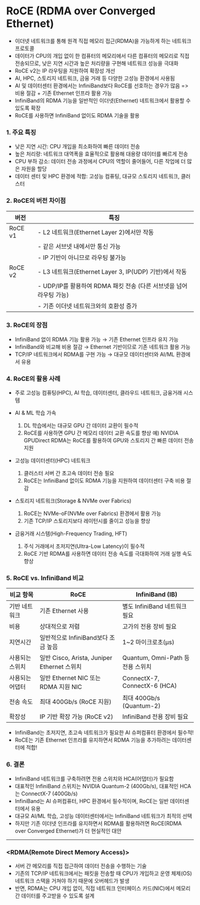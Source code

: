 # RoCE (RDMA over Converged Ethernet) #

  * 이더넷 네트워크를 통해 원격 직접 메모리 접근(RDMA)을 가능하게 하는 네트워크 프로토콜
  * 데이터가 CPU의 개입 없이 한 컴퓨터의 메모리에서 다른 컴퓨터의 메모리로 직접 전송되므로, 낮은 지연 시간과 높은 처리량을 구현해 네트워크 성능을 극대화
  * RoCE v2는 IP 라우팅을 지원하여 확장성 개선
  * AI, HPC, 스토리지 네트워크, 금융 거래 등 다양한 고성능 환경에서 사용됨
  * AI 및 데이터센터 환경에서는 InfiniBand보다 RoCE를 선호하는 경우가 많음 => 비용 절감 + 기존 Ethernet 인프라 활용 가능
  * InfiniBand의 RDMA 기능을 일반적인 이더넷(Ethernet) 네트워크에서 활용할 수 있도록 확장
  * RoCE를 사용하면 InfiniBand 없이도 RDMA 기술을 활용

### 1. 주요 특징 ###

  * 낮은 지연 시간: CPU 개입을 최소화하여 빠른 데이터 전송
  * 높은 처리량: 네트워크 대역폭을 효율적으로 활용해 대용량 데이터를 빠르게 전송
  * CPU 부하 감소: 데이터 전송 과정에서 CPU의 역할이 줄어들어, 다른 작업에 더 많은 자원을 할당
  * 데이터 센터 및 HPC 환경에 적합: 고성능 컴퓨팅, 대규모 스토리지 네트워크, 클러스터

### 2. RoCE의 버전 차이점 ###

| 버전 | 특징 |
|---------|--------------------------------------------|
| RoCE v1 | - L2 네트워크(Ethernet Layer 2)에서만 작동 |
|         | - 같은 서브넷 내에서만 통신 가능           |
|         | - IP 기반이 아니므로 라우팅 불가능         |
| RoCE v2 | - L3 네트워크(Ethernet Layer 3, IP(UDP) 기반)에서 작동 |
|         | - UDP/IP를 활용하여 RDMA 패킷 전송 (다른 서브넷을 넘어 라우팅 가능) |
|         | - 기존 이더넷 네트워크와의 호환성 증가     |

### 3. RoCE의 장점 ###

  * InfiniBand 없이 RDMA 기능 활용 가능 → 기존 Ethernet 인프라 유지 가능
  * InfiniBand와 비교해 비용 절감 → Ethernet 기반이므로 기존 네트워크 활용 가능
  * TCP/IP 네트워크에서 RDMA를 구현 가능 → 대규모 데이터센터와 AI/ML 환경에서 유용

### 4. RoCE의 활용 사례 ###

  * 주로 고성능 컴퓨팅(HPC), AI 학습, 데이터센터, 클라우드 네트워크, 금융거래 시스템
  * AI & ML 학습 가속
    1) DL 학습에서는 대규모 GPU 간 데이터 교환이 필수적
    2) RoCE를 사용하면 GPU 간 메모리 데이터 교환 속도를 향상
       예) NVIDIA GPUDirect RDMA는 RoCE를 활용하여 GPU와 스토리지 간 빠른 데이터 전송 지원

  * 고성능 데이터센터(HPC) 네트워크
    1) 클러스터 서버 간 초고속 데이터 전송 필요
    2) RoCE는 InfiniBand 없이도 RDMA 기능을 지원하여 데이터센터 구축 비용 절감

  * 스토리지 네트워크(Storage & NVMe over Fabrics)
    1) RoCE는 NVMe-oF(NVMe over Fabrics) 환경에서 활용 가능
    2) 기존 TCP/IP 스토리지보다 레이턴시를 줄이고 성능을 향상

  * 금융거래 시스템(High-Frequency Trading, HFT)
    1) 주식 거래에서 초저지연(Ultra-Low Latency)이 필수적
    2) RoCE 기반 RDMA를 사용하면 데이터 전송 속도를 극대화하여 거래 실행 속도 향상

### 5. RoCE vs. InfiniBand 비교 ###

| 비교 항목 | RoCE | InfiniBand (IB) |
|-----------|-------|-----------------|
| 기반 네트워크 | 기존 Ethernet 사용 | 별도 InfiniBand 네트워크 필요 |
| 비용          | 상대적으로 저렴    | 고가의 전용 장비 필요         |
| 지연시간      | 일반적으로 InfiniBand보다 조금 높음 | 1~2 마이크로초(μs)  |
| 사용되는 스위치 | 일반 Cisco, Arista, Juniper Ethernet 스위치 | Quantum, Omni-Path 등 전용 스위치 |
| 사용되는 어댑터 | 일반 Ethernet NIC 또는 RDMA 지원 NIC | ConnectX-7, ConnectX-6 (HCA) |
| 전송 속도     | 최대 400Gb/s (RoCE 지원) | 최대 400Gb/s (Quantum-2) |
| 확장성        | IP 기반 확장 가능 (RoCE v2) | InfiniBand 전용 장비 필요 |

* InfiniBand는 초저지연, 초고속 네트워크가 필요한 AI 슈퍼컴퓨터 환경에서 필수적!
* RoCE는 기존 Ethernet 인프라를 유지하면서 RDMA 기능을 추가하려는 데이터센터에 적합!

### 6. 결론 ###

 * InfiniBand 네트워크를 구축하려면 전용 스위치와 HCA(어댑터)가 필요함
 * 대표적인 InfiniBand 스위치는 NVIDIA Quantum-2 (400Gb/s), 대표적인 HCA는 ConnectX-7 (400Gb/s)
 * InfiniBand는 AI 슈퍼컴퓨터, HPC 환경에서 필수적이며, RoCE는 일반 데이터센터에서 유용
 * 대규모 AI/ML 학습, 고성능 데이터센터에서는 InfiniBand 네트워크가 최적의 선택
 * 하지만 기존 이더넷 인프라를 유지하면서 RDMA를 활용하려면 RoCE(RDMA over Converged Ethernet)가 더 현실적인 대안

-------------------------------------------------------------------------------------------------------------

### <RDMA(Remote Direct Memory Access)> ###

 * 서버 간 메모리를 직접 접근하여 데이터 전송을 수행하는 기술
 * 기존의 TCP/IP 네트워크에서는 패킷을 전송할 때 CPU가 개입하고 운영 체제(OS) 네트워크 스택을 거쳐야 하기 때문에 오버헤드가 발생
 * 반면, RDMA는 CPU 개입 없이, 직접 네트워크 인터페이스 카드(NIC)에서 메모리 간 데이터를 주고받을 수 있도록 설계
